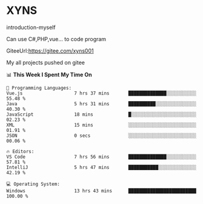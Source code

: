 # XYNS
introduction-myself

Can use C#,PHP,vue... to code program

GiteeUrl:https://gitee.com/xyns001

My all projects pushed on gitee

<!--START_SECTION:waka-->
📊 **This Week I Spent My Time On** 

```text
💬 Programming Languages: 
Vue.js                   7 hrs 37 mins       ██████████████░░░░░░░░░░░   55.48 % 
Java                     5 hrs 31 mins       ██████████░░░░░░░░░░░░░░░   40.30 % 
JavaScript               18 mins             █░░░░░░░░░░░░░░░░░░░░░░░░   02.23 % 
XML                      15 mins             ░░░░░░░░░░░░░░░░░░░░░░░░░   01.91 % 
JSON                     0 secs              ░░░░░░░░░░░░░░░░░░░░░░░░░   00.06 % 

🔥 Editors: 
VS Code                  7 hrs 56 mins       ██████████████░░░░░░░░░░░   57.81 % 
IntelliJ                 5 hrs 47 mins       ███████████░░░░░░░░░░░░░░   42.19 % 

💻 Operating System: 
Windows                  13 hrs 43 mins      █████████████████████████   100.00 % 
```


<!--END_SECTION:waka-->
